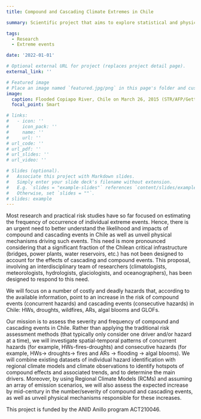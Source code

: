 ```yaml
---
title: Compound and Cascading Climate Extremes in Chile

summary: Scientific project that aims to explore statistical and physical relationship between extreme climatic events that are triggered as compound (multiple events at the same time) and cascading (sequentially).

tags:
  - Research
  - Extreme events

date: '2022-01-01'

# Optional external URL for project (replaces project detail page).
external_link: ''

# Featured image
# Place an image named `featured.jpg/png` in this page's folder and customize its options here.
image:
  caption: Flooded Copiapo River, Chile on March 26, 2015 (STR/AFP/Getty Images)
  focal_point: Smart

# links:
#   - icon: ''
#     icon_pack: ''
#     name: ''
#     url: ''
# url_code: ''
# url_pdf: ''
# url_slides: ''
# url_video: ''

# Slides (optional).
#   Associate this project with Markdown slides.
#   Simply enter your slide deck's filename without extension.
#   E.g. `slides = "example-slides"` references `content/slides/example-slides.md`.
#   Otherwise, set `slides = ""`.
# slides: example
---
```


Most research and practical risk studies have so far focused on estimating the frequency of occurrence of individual extreme events. Hence, there is an urgent need to better understand the likelihood and impacts of compound and cascading events in Chile as well as unveil physical mechanisms driving such events. This need is more pronounced considering that a significant fraction of the Chilean critical infrastructure (bridges, power plants, water reservoirs, etc.) has not been designed to account for the effects of cascading and compound events. This proposal, involving an interdisciplinary team of researchers (climatologists, meteorologists, hydrologists, glaciologists, and oceanographers), has been designed to respond to this need. 

We will focus on a number of costly and deadly hazards that, according to the available information, point to an increase in the risk of compound events (concurrent hazards) and cascading events (consecutive hazards) in Chile: HWs, droughts, wildfires, ARs, algal blooms and GLOFs.

Our mission is to assess the severity and frequency of compound and cascading events in Chile. Rather than applying the traditional risk assessment methods (that typically only consider one driver and/or hazard at a time), we will investigate spatial-temporal patterns of concurrent hazards (for example, HWs-fires-droughts) and consecutive hazards (for example, HWs-> droughts-> fires and ARs -> flooding -> algal blooms). We will combine existing datasets of individual hazard identification with regional climate models and climate observations to identify hotspots of compound effects and associated trends, and to determine the main drivers. Moreover, by using Regional Climate Models (RCMs) and assuming an array of emission scenarios, we will also assess the expected increase by mid-century in the number/severity of compound and cascading events, as well as unveil physical mechanisms responsible for these increases.

This project is funded by the ANID Anillo program ACT210046.